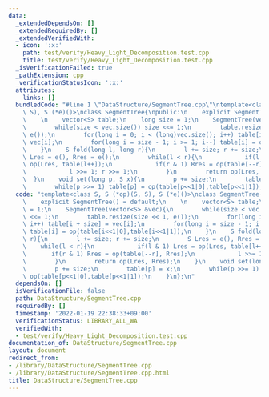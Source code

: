 ```yaml
---
data:
  _extendedDependsOn: []
  _extendedRequiredBy: []
  _extendedVerifiedWith:
  - icon: ':x:'
    path: test/verify/Heavy_Light_Decomposition.test.cpp
    title: test/verify/Heavy_Light_Decomposition.test.cpp
  _isVerificationFailed: true
  _pathExtension: cpp
  _verificationStatusIcon: ':x:'
  attributes:
    links: []
  bundledCode: "#line 1 \"DataStructure/SegmentTree.cpp\"\ntemplate<class S, S (*op)(S,\
    \ S), S (*e)()>\nclass SegmentTree{\npublic:\n    explicit SegmentTree() = default;\n\
    \    \n    vector<S> table;\n    long size = 1;\n    SegmentTree(vector<S> &vec){\n\
    \        while(size < vec.size()) size <<= 1;\n        table.resize(size << 1,\
    \ e());\n        for(long i = 0; i < (long)vec.size(); i++) table[i + size] =\
    \ vec[i];\n        for(long i = size - 1; i >= 1; i--) table[i] = op(table[i<<1|0],table[i<<1|1]);\n\
    \    }\n    S fold(long l, long r){\n        l += size; r += size;\n        S\
    \ Lres = e(), Rres = e();\n        while(l < r){\n            if(l & 1) Lres =\
    \ op(Lres, table[l++]);\n            if(r & 1) Rres = op(table[--r], Rres);\n\
    \            l >>= 1; r >>= 1;\n        }\n        return op(Lres, Rres);\n  \
    \  }\n    void set(long p, S x){\n        p += size;\n        table[p] = x;\n\
    \        while(p >>= 1) table[p] = op(table[p<<1|0],table[p<<1|1]);\n    }\n};\n"
  code: "template<class S, S (*op)(S, S), S (*e)()>\nclass SegmentTree{\npublic:\n\
    \    explicit SegmentTree() = default;\n    \n    vector<S> table;\n    long size\
    \ = 1;\n    SegmentTree(vector<S> &vec){\n        while(size < vec.size()) size\
    \ <<= 1;\n        table.resize(size << 1, e());\n        for(long i = 0; i < (long)vec.size();\
    \ i++) table[i + size] = vec[i];\n        for(long i = size - 1; i >= 1; i--)\
    \ table[i] = op(table[i<<1|0],table[i<<1|1]);\n    }\n    S fold(long l, long\
    \ r){\n        l += size; r += size;\n        S Lres = e(), Rres = e();\n    \
    \    while(l < r){\n            if(l & 1) Lres = op(Lres, table[l++]);\n     \
    \       if(r & 1) Rres = op(table[--r], Rres);\n            l >>= 1; r >>= 1;\n\
    \        }\n        return op(Lres, Rres);\n    }\n    void set(long p, S x){\n\
    \        p += size;\n        table[p] = x;\n        while(p >>= 1) table[p] =\
    \ op(table[p<<1|0],table[p<<1|1]);\n    }\n};\n"
  dependsOn: []
  isVerificationFile: false
  path: DataStructure/SegmentTree.cpp
  requiredBy: []
  timestamp: '2022-01-19 22:38:33+09:00'
  verificationStatus: LIBRARY_ALL_WA
  verifiedWith:
  - test/verify/Heavy_Light_Decomposition.test.cpp
documentation_of: DataStructure/SegmentTree.cpp
layout: document
redirect_from:
- /library/DataStructure/SegmentTree.cpp
- /library/DataStructure/SegmentTree.cpp.html
title: DataStructure/SegmentTree.cpp
---
```

